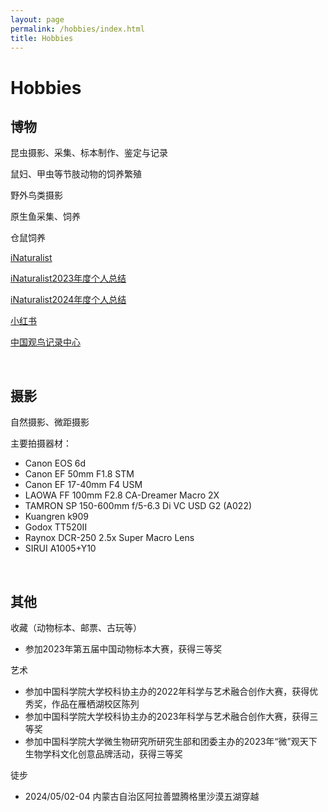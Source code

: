 ```yaml
---
layout: page
permalink: /hobbies/index.html
title: Hobbies
---
```


# Hobbies

## 博物

昆虫摄影、采集、标本制作、鉴定与记录

鼠妇、甲虫等节肢动物的饲养繁殖

野外鸟类摄影

原生鱼采集、饲养

仓鼠饲养

[iNaturalist](https://www.inaturalist.org/people/6364475)

[iNaturalist2023年度个人总结](https://www.inaturalist.org/stats/2023/guanmushan)

[iNaturalist2024年度个人总结](https://www.inaturalist.org/stats/2024/guanmushan)

[小红书](https://www.xiaohongshu.com/user/profile/63f389a4000000001001ce80?xhsshare=CopyLink&appuid=63f389a4000000001001ce80&apptime=1684507060)

[中国观鸟记录中心](http://www.birdreport.cn/member/index.html)

<br>


## 摄影

自然摄影、微距摄影

主要拍摄器材：

- Canon EOS 6d
- Canon EF 50mm F1.8 STM
- Canon EF 17-40mm F4 USM
- LAOWA FF 100mm F2.8 CA-Dreamer Macro 2X
- TAMRON SP 150-600mm f/5-6.3 Di VC USD G2 (A022)
- Kuangren k909
- Godox TT520II
- Raynox DCR-250 2.5x Super Macro Lens
- SIRUI A1005+Y10

<br>

## 其他

收藏（动物标本、邮票、古玩等）

- 参加2023年第五届中国动物标本大赛，获得三等奖

艺术

- 参加中国科学院大学校科协主办的2022年科学与艺术融合创作大赛，获得优秀奖，作品在雁栖湖校区陈列
- 参加中国科学院大学校科协主办的2023年科学与艺术融合创作大赛，获得三等奖
- 参加中国科学院大学微生物研究所研究生部和团委主办的2023年“微”观天下生物学科文化创意品牌活动，获得三等奖

徒步

- 2024/05/02-04 内蒙古自治区阿拉善盟腾格里沙漠五湖穿越
